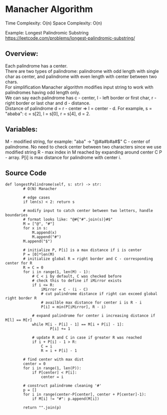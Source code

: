 # Manacher Algorithm 

Time Complexity: O(n)
Space Complexity: O(n)

Example: Longest Palindromic Substring <https://leetcode.com/problems/longest-palindromic-substring/> 

## Overview:
Each palindrome has a center.  
There are two types of palindrome: palindrome with odd length with single char as center, and palindrome with even length with center between two chars.  
For simplification Manacher algorithm modifies input string to work with palindromes having odd length only.  
We can say each palindrome has c - center, l - left border or first char, r - right border or last char and d - distance.  
Distance of palindrome d = r - center => l = center - d. For example, s = "ababa": c = s[2], l = s[0], r = s[4], d = 2.  

## Variables:
 M - modified string, for example: "aba" -> "@#a#b#a#$"
 C - center of palindrome. No need to check center between two characters since we use modified string
 R - max index in M reached by expanding around center C
 P - array. P[i] is max distance for palindrome with center i. 
 
## Source Code
```pytnon3
def longestPalindrome(self, s: str) -> str:
        # O(N) Manacher

        # edge cases
        if len(s) < 2: return s

        # modify input to catch center between two letters, handle boundaries
        # format looks like: "@#{"#".join(s)}#$"
        M = ["@", "#"]
        for x in s:
            M.append(x)
            M.append("#")
        M.append("$")

        # initialize P, P[i] is a max distance if i is center
        P = [0]*len(M)
        # initialize global R = right border and C - corresponding center for R
        R = C = 0
        for i in range(1, len(M) - 1):
            # C < i by default, C was checked before
            # check this to define if iMirror exists
            if i <= R:
                iMirror = C - (i - C)
                # cut palindrome distance if right can exceed global right border R
                # availble max distance for center i is R - i
                P[i] = min(P[iMirror], R - i)

            # expand palindrome for center i increasing distance if M[l] == M[r]
            while M[i - P[i] - 1] == M[i + P[i] - 1]:
                    P[i] += 1

            # update R and C in case if greater R was reached
            if i + P[i] - 1 > R:
                C = i
                R = i + P[i] - 1

        # find center with max dist
        center = 0
        for i in range(1, len(P)):
            if P[center] < P[i]:
                center = i

        # construct palindrome cleaning '#'
        p = []
        for i in range(center-P[center], center + P[center]-1):
            if M[i] != "#": p.append(M[i])

        return "".join(p)
```

